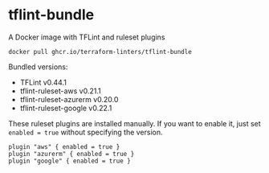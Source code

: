 # tflint-bundle

A Docker image with TFLint and ruleset plugins

```console
docker pull ghcr.io/terraform-linters/tflint-bundle
```

Bundled versions:

- TFLint v0.44.1
- tflint-ruleset-aws v0.21.1
- tflint-ruleset-azurerm v0.20.0
- tflint-ruleset-google v0.22.1

These ruleset plugins are installed manually. If you want to enable it, just set `enabled = true` without specifying the version.

```hcl
plugin "aws" { enabled = true }
plugin "azurerm" { enabled = true }
plugin "google" { enabled = true }
```
